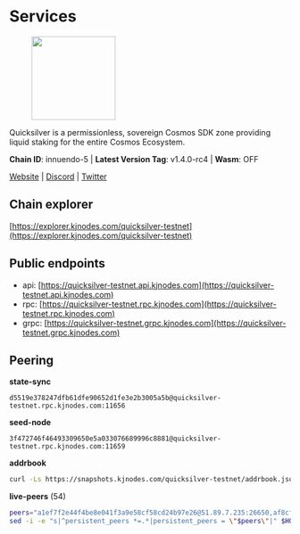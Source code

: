 # Services

<figure><img src="https://raw.githubusercontent.com/kj89/testnet_manuals/main/pingpub/logos/quicksilver.png" width="150" alt=""><figcaption></figcaption></figure>

Quicksilver is a permissionless, sovereign Cosmos SDK zone providing liquid staking for the entire Cosmos Ecosystem.

**Chain ID**: innuendo-5 | **Latest Version Tag**: v1.4.0-rc4 | **Wasm**: OFF

[Website](https://quicksilver.zone) | [Discord](https://discord.gg/quicksilverprotocol) | [Twitter](https://twitter.com/quicksilverzone)




## Chain explorer
[https://explorer.kjnodes.com/quicksilver-testnet](https://explorer.kjnodes.com/quicksilver-testnet)

## Public endpoints

* api: [https://quicksilver-testnet.api.kjnodes.com](https://quicksilver-testnet.api.kjnodes.com)
* rpc: [https://quicksilver-testnet.rpc.kjnodes.com](https://quicksilver-testnet.rpc.kjnodes.com)
* grpc: [https://quicksilver-testnet.grpc.kjnodes.com](https://quicksilver-testnet.grpc.kjnodes.com)

## Peering

**state-sync**

```text
d5519e378247dfb61dfe90652d1fe3e2b3005a5b@quicksilver-testnet.rpc.kjnodes.com:11656
```

**seed-node**

```text
3f472746f46493309650e5a033076689996c8881@quicksilver-testnet.rpc.kjnodes.com:11659
```

**addrbook**
```bash
curl -Ls https://snapshots.kjnodes.com/quicksilver-testnet/addrbook.json > $HOME/.quicksilverd/config/addrbook.json
```

**live-peers** (54)
```bash
peers="a1ef7f2e44f4be8e041f3a9e58cf58cd24b97e26@51.89.7.235:26650,af8cfa944802a9bd510fc3407950a15e8be86c31@213.239.217.52:30656,858ba6bc33a6d13fdd9ddad344d788dcf91cf565@142.132.151.99:15651,78acdbabc08231765444b3143a222d433a5157e1@142.132.205.94:15651,41f7d7004cace7bd1760a5f980a86123700c8f1d@185.146.148.116:26656,42f87cb55d5fdd222da28023613c66857398c4b8@5.22.223.252:26656,2096650d8586b858d3369205f3b46ac4c765bc8e@65.109.53.155:26656,3c48a780b85d248e34e63eca5d44c624f93d09d5@135.181.59.162:11156,d5519e378247dfb61dfe90652d1fe3e2b3005a5b@65.109.68.190:11656,e0f0703e9ce343c46e0ec01b19216715e817b358@65.109.85.170:28656,4ccdccd18a480f13af85aa798356c1bf856f5c20@88.208.57.200:11656,d160a8908b44f2a44ce17e0be1f9056b58993b9c@65.21.139.170:21026,9e0604571aa20314c2261d70b7d8823414702715@51.159.141.209:26656,e25a748120c9608c1d2a70fafa75178d862b3463@178.18.254.211:10656,532625a997a6f891405202968607f72afe004f15@202.61.225.157:26666,1452d484454c0f93ddf3cbf987ce1b9cadd8f23f@65.21.95.180:37656,a288baa951cbe92b253c01c3936d930af1d56424@5.161.142.236:26656,f0621c59ca7cfba98015ae2a47886fc3d9c0020c@94.130.132.227:2060,0551eaa0db7097274410ee27a71672817e314b83@167.235.245.191:26656,ac0c6a8e9e700044226e9ff16b68ab4cbae6fb06@84.46.246.109:2366,f7edad3ff5a85d039e7de12067c63064c5b42d63@46.4.121.72:11656,8ff8a186fe9cbc70d0f34891fa051f87e561a48b@158.160.0.93:26656,dc88be3a0075ce429a423237abe223a9528ce0df@65.108.204.119:31656,c4489720ba051c79f5bb16ae5d81341b0f248e19@34.240.190.194:26656,cc745e98b4dc9b83c5a74d41f576feda73902dfd@65.109.38.54:20026,03332cdbc3d354846a18992effbb8c20aa28f52a@65.21.133.125:28656,c9a74cdd754a8ccc9243ac2b245e4caaa78695aa@45.85.147.96:26656,46f97e49a49694aead28c27be2c19300f509e273@65.108.129.94:26656,5c2a752c9b1952dbed075c56c600c3a79b58c395@95.214.55.232:27026,3519e61e653db97f5d1c7f1bec9b0072bca4d5fe@144.76.45.59:16656,b06ee574cf0b8641611c709a36b21c103d968c18@162.55.245.219:11656,a637b94cb989909cc182623748ef179b0659f148@65.109.23.114:11156,70c7663dba3b5181f1c3b8c92824dad070771ac6@217.13.223.167:56656,4097143450786750475dfff254265c064dd3718b@190.15.196.193:11656,25b8b792bb14e8bfdcdfa163a14710d5645a4eba@148.251.91.77:20656,74abcb5243d4ffc43de6ad1a288d8e50adcd467e@65.109.80.176:20656,ee6bae1a6d4a1e07f1e4bc7963cabedc6b73426e@94.130.137.119:26656,0a3ac40a7a4ce35978c4da97be2eb6974bc3c58b@185.252.233.217:46656,a37474c1f254cd4b16d924327a755c914e8e7d86@65.109.30.53:26656,bdb93c655989b2c1882339fabb013317066dda56@95.214.52.138:26676,a49d8d304e96350272dca24934b8295bc81d75d2@23.227.200.10:26656,13564ca7ffcc8fa6bcc6d405c96fe8c724ec17da@88.99.213.25:11656,e6bf4eca6a11035c06be529cb8c3758c2c00908f@213.170.135.20:26656,57b37e325cdfc0e2797cedb4102556bf5c3d45e8@51.195.234.240:26656,78d271e4b4692ff1ee8490f3825a541558b31870@65.21.95.46:28656,796e72ffc343c187cd5e8397c0c09c0671d228e0@185.16.39.51:26656,97377c16946f8e1fa69e7c2c6b7feb32c2090f09@116.202.227.117:11656,7fe3007cba4de49584cbdad9489ffecfc9651c57@65.108.79.246:26673,934ee402c0ccda936b3d1e1a7876f76a45e88edf@65.108.44.149:20656,2be586e675b0f55c96905cc83496861c64112f44@65.108.99.224:56656,d397787335e0402eb610567a1e4db616d3187e0e@213.133.103.16:11656,87d4e2b90141d5d52ed04387db4a46408c3fd66c@35.228.160.230:26656,521eabb3f5a0698476baf22c45aaef396399da10@135.181.183.93:24656,2f3025cdd954ee6ce1bc9b25ed1de4a296a074a8@148.51.139.47:56656"
sed -i -e "s|^persistent_peers *=.*|persistent_peers = \"$peers\"|" $HOME/.quicksilverd/config/config.toml
```
